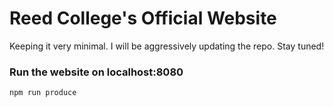 # Reed College's Official Website

Keeping it very minimal. I will be aggressively updating the repo. Stay tuned!


### Run the website on localhost:8080

```
npm run produce
```
